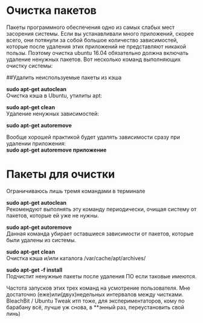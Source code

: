 # Очистка пакетов  

Пакеты программного обеспечения одно из самых слабых мест засорения системы. Если вы устанавливали много приложений, скорее всего, они потянули за собой большое количество зависимостей, которые после удаления этих приложений не представляют никакой пользы. Поэтому очистка ubuntu 16.04 обязательно должна включать удаление ненужных пакетов. Вот несколько команд выполняющих очистку системы:

##Удалить неиспользуемые пакеты из кэша
 
**sudo apt-get autoclean**    
Очистка кэша в Ubuntu, утилиты apt:

**sudo apt-get clean**   
Удаление ненужных зависимостей:    

**sudo apt-get autoremove**   

Вообще хорошей практикой будет удалять зависимости сразу при удалении приложения:  
**sudo apt-get autoremove приложение**


# Пакеты для очистки

Ограничиваюсь лишь тремя командами в терминале

**sudo apt-get autoclean**   
Рекомендуют выполнять эту команду периодически, очищая систему от пакетов, которые ей уже не нужны.

**sudo apt-get autoremove**    
Данная команда убирает оставшиеся зависимости от пакетов, которые были удалены из системы.

**sudo apt-get clean**     
Очистка кэша и/или каталога /var/cache/apt/archives/

**sudo apt-get -f install**   
Подчистит ненужные пакеты после удаления ПО если таковые имеются.


Частота запусков этих трех команд на усмотрение пользователя. Мне достаточно (еже)или(двух)недельных интервалов между чистками.
BleachBit / Ubuntu Tweak итп тоже, для экспериментаторов, кому по барабану всё, лучше уж снова, в **энный раз, переустановить свой линь)
